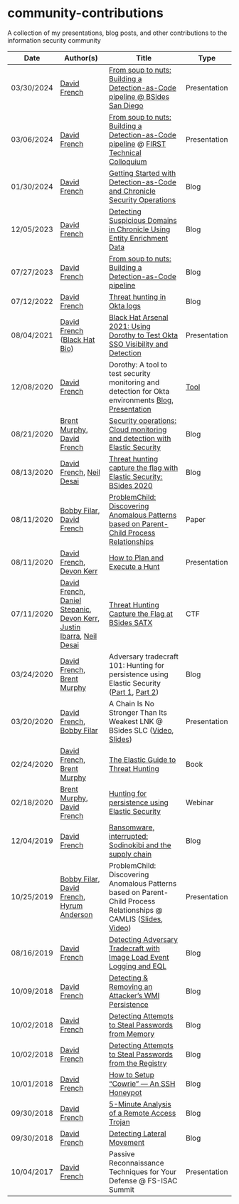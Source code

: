 # community-contributions
A collection of my presentations, blog posts, and other contributions to the information security community

| Date  | Author(s) | Title | Type
| ------------- | ------------- | ------------- | ------------- |
| 03/30/2024 | [David French](https://twitter.com/threatpunter) | [From soup to nuts: Building a Detection-as-Code pipeline @ BSides San Diego](https://www.bsidessd.org/past-events/2024/schedule-2024) | Presentation |
| 03/06/2024 | [David French](https://twitter.com/threatpunter) | [From soup to nuts: Building a Detection-as-Code pipeline](https://www.first.org/resources/papers/amsterdam24/David-French-From-soup-to-nuts.pdf) @ [FIRST Technical Colloquium](https://www.first.org/events/colloquia/amsterdam2024/program#pFrom-Soup-to-Nuts-Building-a-Detection-as-Code-Pipeline) | Presentation |
| 01/30/2024 | [David French](https://twitter.com/threatpunter) | [Getting Started with Detection-as-Code and Chronicle Security Operations](https://www.googlecloudcommunity.com/gc/Community-Blog/Getting-Started-with-Detection-as-Code-and-Chronicle-Security/ba-p/702154) | Blog |
| 12/05/2023 | [David French](https://twitter.com/threatpunter) | [Detecting Suspicious Domains in Chronicle Using Entity Enrichment Data](https://www.googlecloudcommunity.com/gc/Community-Blog/Detecting-Suspicious-Domains-in-Chronicle-Using-Entity/ba-p/673258) | Blog |
| 07/27/2023 | [David French](https://twitter.com/threatpunter) | [From soup to nuts: Building a Detection-as-Code pipeline](https://medium.com/threatpunter/from-soup-to-nuts-building-a-detection-as-code-pipeline-28945015fc38) | Blog |
| 07/12/2022 | [David French](https://twitter.com/threatpunter) | [Threat hunting in Okta logs](https://medium.com/threatpunter/okta-threat-hunting-tips-62dc0013d526) | Blog |
| 08/04/2021 | [David French](https://twitter.com/threatpunter) ([Black Hat Bio](https://www.blackhat.com/us-21/arsenal/schedule/presenters.html#david-french-42029)) | [Black Hat Arsenal 2021: Using Dorothy to Test Okta SSO Visibility and Detection](https://www.blackhat.com/us-21/arsenal/schedule/#using-dorothy-to-test-okta-sso-visibility-and-detection-22952) | Presentation |
| 12/08/2020 | [David French](https://twitter.com/threatpunter) | Dorothy: A tool to test security monitoring and detection for Okta environments [Blog](https://www.elastic.co/blog/testing-okta-visibility-and-detection-dorothy), [Presentation](https://youtu.be/IG76PVvQSHE) | [Tool](https://github.com/elastic/dorothy) |
| 08/21/2020 | [Brent Murphy](https://twitter.com/brent_murphy), [David French](https://twitter.com/threatpunter) | [Security operations: Cloud monitoring and detection with Elastic Security](https://www.elastic.co/blog/cloud-monitoring-and-detection-with-elastic-security) | Blog |
| 08/13/2020 | [David French](https://twitter.com/threatpunter), [Neil Desai](https://twitter.com/0x617075) | [Threat hunting capture the flag with Elastic Security: BSides 2020](https://www.elastic.co/blog/threat-hunting-capture-the-flag-elastic-security-bsides-2020) | Blog |
| 08/11/2020 | [Bobby Filar](https://twitter.com/filar), [David French](https://twitter.com/threatpunter) | [ProblemChild: Discovering Anomalous Patterns based on Parent-Child Process Relationships](https://arxiv.org/abs/2008.04676) | Paper |
| 08/11/2020 | [David French](https://twitter.com/threatpunter), [Devon Kerr](https://twitter.com/_devonkerr_) |  [How to Plan and Execute a Hunt](https://youtu.be/2Hh5spqA6bw) | Presentation |
| 07/11/2020 | [David French](https://twitter.com/threatpunter), [Daniel Stepanic](https://twitter.com/DanielStepanic), [Devon Kerr](https://twitter.com/_devonkerr_), [Justin Ibarra](https://twitter.com/br0k3ns0und),  [Neil Desai](https://twitter.com/0x617075) | [Threat Hunting Capture the Flag at BSides SATX](https://community.elastic.co/events/details/elastic-amer-virtual-presents-bsides-satx-2020-threat-hunting-ctf-with-elastic/) | CTF |
| 03/24/2020 | [David French](https://twitter.com/threatpunter), [Brent Murphy](https://twitter.com/brent_murphy) | Adversary tradecraft 101: Hunting for persistence using Elastic Security ([Part 1](https://www.elastic.co/blog/hunting-for-persistence-using-elastic-security-part-1), [Part 2](https://www.elastic.co/blog/hunting-for-persistence-using-elastic-security-part-2)) | Blog |
| 03/20/2020 | [David French](https://twitter.com/threatpunter), [Bobby Filar](https://twitter.com/filar) | A Chain Is No Stronger Than Its Weakest LNK @ BSides SLC ([Video](https://www.youtube.com/watch?v=nJ0UsyiUEqQ&feature=youtu.be&t=4), [Slides](https://docs.google.com/presentation/d/13SsBd0wI0PpyH5C8WlnE_DsJjy1KxAjZ5Dmke9FHfRE)) | Presentation |
| 02/24/2020 | [David French](https://twitter.com/threatpunter), [Brent Murphy](https://twitter.com/brent_murphy) | [The Elastic Guide to Threat Hunting](https://www.elastic.co/pdf/elastic-guide-to-threat-hunting) | Book |
| 02/18/2020 | [Brent Murphy](https://twitter.com/brent_murphy), [David French](https://twitter.com/threatpunter) | [Hunting for persistence using Elastic Security](https://www.elastic.co/webinars/hunting-for-persistence-using-elastic-security) | Webinar |
| 12/04/2019 | [David French](https://twitter.com/threatpunter) | [Ransomware, interrupted: Sodinokibi and the supply chain](https://www.elastic.co/blog/ransomware-interrupted-sodinokibi-and-the-supply-chain) | Blog |
| 10/25/2019 | [Bobby Filar](https://twitter.com/filar), [David French](https://twitter.com/threatpunter), [Hyrum Anderson](https://twitter.com/drhyrum) | ProblemChild: Discovering Anomalous Patterns based on Parent-Child Process Relationships @ CAMLIS ([Slides](https://docs.google.com/presentation/d/1bcdBzxedIDwgAgXJr3LGfIaauk_YnCw3z562N1jYEzE/), [Video](https://www.youtube.com/watch?v=FXbdANtUE_k)) | Presentation |
| 08/16/2019 | [David French](https://twitter.com/threatpunter) | [Detecting Adversary Tradecraft with Image Load Event Logging and EQL](https://medium.com/threatpunter/detecting-adversary-tradecraft-with-image-load-event-logging-and-eql-8de93338c16) | Blog |
| 10/09/2018 | [David French](https://twitter.com/threatpunter) | [Detecting & Removing an Attacker’s WMI Persistence](https://medium.com/threatpunter/detecting-removing-wmi-persistence-60ccbb7dff96) | Blog |
| 10/02/2018 | [David French](https://twitter.com/threatpunter) | [Detecting Attempts to Steal Passwords from Memory](https://medium.com/threatpunter/detecting-attempts-to-steal-passwords-from-memory-558f16dce4ea) | Blog |
| 10/02/2018 | [David French](https://twitter.com/threatpunter) | [Detecting Attempts to Steal Passwords from the Registry](https://medium.com/threatpunter/detecting-attempts-to-steal-passwords-from-the-registry-7512674487f8) | Blog |
| 10/01/2018 | [David French](https://twitter.com/threatpunter) | [How to Setup “Cowrie” — An SSH Honeypot](https://medium.com/threatpunter/how-to-setup-cowrie-an-ssh-honeypot-535a68832e4c) | Blog |
| 09/30/2018 | [David French](https://twitter.com/threatpunter) | [5-Minute Analysis of a Remote Access Trojan](https://medium.com/threatpunter/5-minute-analysis-of-a-remote-access-trojan-c0d085e53d53) | Blog |
| 09/30/2018 | [David French](https://twitter.com/threatpunter) | [Detecting Lateral Movement](https://medium.com/threatpunter/detecting-lateral-movement-using-sysmon-and-splunk-318d3be141bc) | Blog |
| 10/04/2017 | [David French](https://twitter.com/threatpunter) | Passive Reconnaissance Techniques for Your Defense @ FS-ISAC Summit | Presentation |
